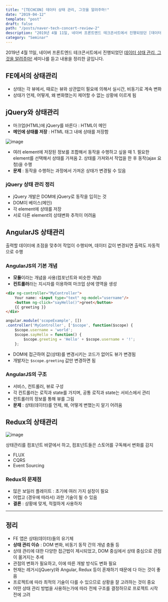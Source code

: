 ```yaml
---
title: "[TECHCON] 데이터 상태 관리, 그것을 알려주마!"
date: "2019-04-12"
template: "post"
draft: false
path: "/posts/naver-tech-concert-review-2"
description: "2019년 4월 11일, 네이버 프론트엔드 테크콘서트에서 진행되었던 [데이터 상태 관리, 그것을 알려주마!] 세미나를 듣고 내용을 정리한 글입니다."
category: "Seminar"
---
```


2019년 4월 11일, 네이버 프론트엔드 테크콘서트에서 진행되었던 [데이터 상태 관리, 그것을 알려주마!](https://www.slideshare.net/NaverEngineering/naver-tech-concertfe2019-140432157) 세미나를 듣고 내용을 정리한 글입니다.

## FE에서의 상태관리
* 상태는 각 뷰에서, 때로는 뷰와 상관없이 필요에 의해서 실시간, 비동기로 계속 변화
* 상태가 언제, 어떻게, 왜 변화했는지 제어할 수 없는 상황에 이르게 됨

## jQuery와 상태관리

* 마크업(HTML)에 jQuery를 바른다 : HTML이 메인
* **메인에 상태를 저장** : HTML 태그 내에 상태를 저장함

![image](https://user-images.githubusercontent.com/42922453/55947890-53a3d980-5c8a-11e9-9334-4ce0f29201f6.png)

* 여러 element에 저장된 정보를 조합해서 동작을 수행하고 싶을 때
		1. 필요한 element를 선택해서 상태를 가져옴
		2. 상태를 가져와서 작업을 한 후 동작(ajax 요청)을 수행
* **문제** : 동작을 수행하는 과정에서 가져온 상태가 변경될 수 있음

### jQuery 상태 관리 정리
* jQuery 개발은 DOM에 jQuery로 동작을 입히는 것
* DOM이 베이스(메인)
* 각 element에 상태를 저장
* 서로 다른 element의 상태변화 추적이 어려움

## AngularJS 상태관리
출력할 데이터에 초점을 맞추어 작업이 수행되며, 데이터 값이 변경되면 출력도 자동적으로 수행

### AngularJS의 기본 개념
* **모듈**이라는 개념을 사용(컴포넌트와 비슷한 개념)
* **컨트롤러**라는 지시자를 이용하여 마크업 상에 영역을 생성

```html
<div ng-controller="MyController">
    Your name: <input type="text" ng-model="username"/>
    <button ng-click="sayHello()">greet</button>
    {{ greeting }}
</div>
```
```js
angular.module('scopeExample', [])
.controller('MyController', ['$scope', function($scope) {
    $scope.username = 'world';
    $scope.sayHello = function() {
		$scope.greeting = 'Hello' + $scope.username + '!';
    };
```

* DOM에 접근하여 값(상태)를 변경시키는 코드가 없어도 뷰가 변경됨
* 개발자는 `$scope.greeting` 값만 변경하면 됨

### AngularJS의 구조
* 서비스, 컨트롤러, 뷰로 구성
* 각 컨트롤러는 로직과 state를 가지며, 공통 로직과 state는 서비스에서 관리
* 컨트롤러의 정보를 통해 뷰를 그림
* **문제** : 상태(데이터)를 언제, 왜, 어떻게 변했는지 알기 어려움

## Redux의 상태관리

![image](https://user-images.githubusercontent.com/42922453/55971839-376d6000-5cbd-11e9-8406-ad2ad9219087.png)

상태관리를 컴포넌트 바깥에서 하고, 컴포넌트들은 스토어를 구독해서 변화를 감지

- FLUX
- CQRS
- Event Sourcing

### Redux의 문제점
* 많은 보일러 플레이트 : 초기에 여러 가지 설정이 필요
* 어렵고 (경우에 따라서) 과한 기술이 될 수 있음
* **결론** : 상황에 맞게, 적절하게 사용하자

***
## 정리
* FE 앱은 상태(데이터)들의 유기체
* **상태 관리 이슈** : DOM 변화, 비동기 동작 간의 개념 충돌 등
* 상태 관리에 대한 다양한 접근법이 제시되었고, DOM 중심에서 상태 중심으로 관점이 옮겨지는 추세
* 관점의 변화가 필요하고, 이에 따른 개발 방식도 변화 필요
* 현재는 레거시(jQuery)와 Angular, Redux 등이 혼재하기 때문에 다 아는 것이 좋음
* 프로젝트에 따라 최적의 기술이 다를 수 있으므로 상황을 잘 고려하는 것이 중요
* 어떤 상태 관리 방법을 사용하는가에 따라 전체 구조를 결정하므로 프로젝트 시작 전에 고려
